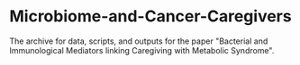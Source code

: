 # Microbiome-and-Cancer-Caregivers
The archive for data, scripts, and outputs for the paper "Bacterial and Immunological Mediators linking Caregiving with Metabolic Syndrome".
